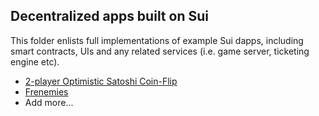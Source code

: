 ## Decentralized apps built on Sui

This folder enlists full implementations of example Sui dapps, including smart contracts, UIs and any related services 
(i.e. game server, ticketing engine etc).

* [2-player Optimistic Satoshi Coin-Flip](https://github.com/MystenLabs/satoshi-coin-flip)
* [Frenemies](https://github.com/MystenLabs/sui/tree/main/dapps/frenemies)
* Add more...
